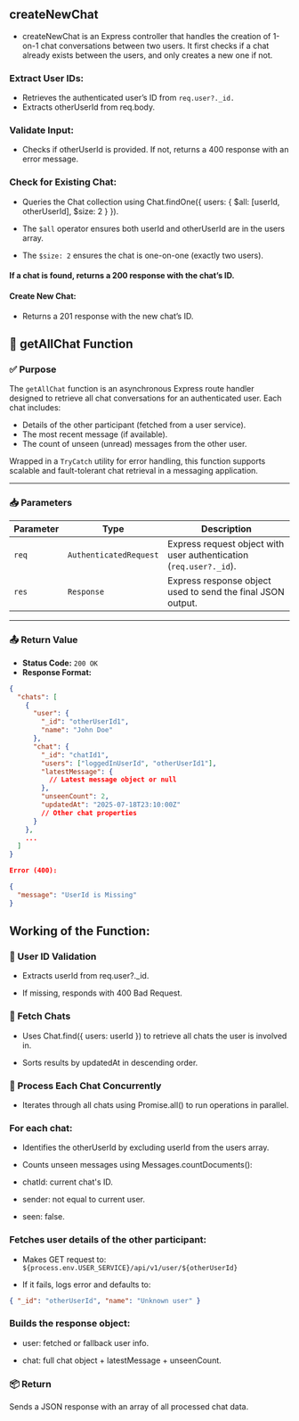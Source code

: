 ## createNewChat
- createNewChat is an Express controller that handles the creation of 1-on-1 chat conversations between two users. It first checks if a chat already exists between the users, and only creates a new one if not.

### Extract User IDs:
- Retrieves the authenticated user’s ID from `req.user?._id.`
- Extracts otherUserId from req.body.



### Validate Input:

- Checks if otherUserId is provided. If not, returns a 400 response with an error message.

### Check for Existing Chat:

- Queries the Chat collection using Chat.findOne({ users: { $all: [userId, otherUserId], $size: 2 } }).


- The `$all` operator ensures both userId and otherUserId are in the users array.


- The `$size: 2` ensures the chat is one-on-one (exactly two users).


#### If a chat is found, returns a 200 response with the chat’s ID.


#### Create New Chat:

- Returns a 201 response with the new chat’s ID.

## 📩 getAllChat Function

### ✅ Purpose
The `getAllChat` function is an asynchronous Express route handler designed to retrieve all chat conversations for an authenticated user. Each chat includes:

- Details of the other participant (fetched from a user service).
- The most recent message (if available).
- The count of unseen (unread) messages from the other user.

Wrapped in a `TryCatch` utility for error handling, this function supports scalable and fault-tolerant chat retrieval in a messaging application.

---

### 📥 Parameters

| Parameter | Type                    | Description                                                  |
|-----------|-------------------------|--------------------------------------------------------------|
| `req`     | `AuthenticatedRequest`  | Express request object with user authentication (`req.user?._id`). |
| `res`     | `Response`              | Express response object used to send the final JSON output.  |

---

### 📤 Return Value

- **Status Code:** `200 OK`
- **Response Format:**

```json
{
  "chats": [
    {
      "user": {
        "_id": "otherUserId1",
        "name": "John Doe"
      },
      "chat": {
        "_id": "chatId1",
        "users": ["loggedInUserId", "otherUserId1"],
        "latestMessage": {
          // Latest message object or null
        },
        "unseenCount": 2,
        "updatedAt": "2025-07-18T23:10:00Z"
        // Other chat properties
      }
    },
    ...
  ]
}

Error (400):

{
  "message": "UserId is Missing"
}
``` 
##  Working of the Function:
### 🔐 User ID Validation

- Extracts userId from req.user?._id.

- If missing, responds with 400 Bad Request.

### 💬 Fetch Chats

- Uses Chat.find({ users: userId }) to retrieve all chats the user is involved in.

- Sorts results by updatedAt in descending order.

### 🔁 Process Each Chat Concurrently

- Iterates through all chats using Promise.all() to run operations in parallel.

### For each chat:

- Identifies the otherUserId by excluding userId from the users array.

- Counts unseen messages using Messages.countDocuments():

- chatId: current chat's ID.

- sender: not equal to current user.

- seen: false.

### Fetches user details of the other participant:

- Makes GET request to:
`${process.env.USER_SERVICE}/api/v1/user/${otherUserId}`

- If it fails, logs error and defaults to:

```json
{ "_id": "otherUserId", "name": "Unknown user" }
```
### Builds the response object:

- user: fetched or fallback user info.

- chat: full chat object + latestMessage + unseenCount.

### 📦 Return

Sends a JSON response with an array of all processed chat data.